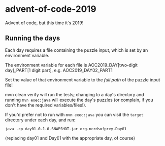 # advent-of-code-2019
Advent of code, but this time it's 2019!

## Running the days

Each day requires a file containing the puzzle input, which is set by an environment variable.

The environment variable for each file is AOC2019_DAY[two-digit day]_PART[1 digit part],
e.g. AOC2019_DAY02_PART1

Set the value of that environment variable to the _full path_ of the puzzle input file!

mvn clean verify will run the tests; changing to a day's directory and running `mvn exec:java` will execute the day's puzzles (or complain, if you don't have the required variables/files!).

If you'd prefer not to run with `mvn exec:java` you can visit the `target` directory under each day, and run:
```
java -cp day01-0.1.0-SNAPSHOT.jar org.nerdsofprey.Day01
```
(replacing day01 and Day01 with the appropriate day, of course)
